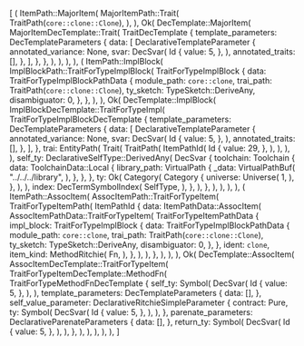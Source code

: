 [
    (
        ItemPath::MajorItem(
            MajorItemPath::Trait(
                TraitPath(`core::clone::Clone`),
            ),
        ),
        Ok(
            DecTemplate::MajorItem(
                MajorItemDecTemplate::Trait(
                    TraitDecTemplate {
                        template_parameters: DecTemplateParameters {
                            data: [
                                DeclarativeTemplateParameter {
                                    annotated_variance: None,
                                    svar: DecSvar(
                                        Id {
                                            value: 5,
                                        },
                                    ),
                                    annotated_traits: [],
                                },
                            ],
                        },
                    },
                ),
            ),
        ),
    ),
    (
        ItemPath::ImplBlock(
            ImplBlockPath::TraitForTypeImplBlock(
                TraitForTypeImplBlock {
                    data: TraitForTypeImplBlockPathData {
                        module_path: `core::clone`,
                        trai_path: TraitPath(`core::clone::Clone`),
                        ty_sketch: TypeSketch::DeriveAny,
                        disambiguator: 0,
                    },
                },
            ),
        ),
        Ok(
            DecTemplate::ImplBlock(
                ImplBlockDecTemplate::TraitForTypeImpl(
                    TraitForTypeImplBlockDecTemplate {
                        template_parameters: DecTemplateParameters {
                            data: [
                                DeclarativeTemplateParameter {
                                    annotated_variance: None,
                                    svar: DecSvar(
                                        Id {
                                            value: 5,
                                        },
                                    ),
                                    annotated_traits: [],
                                },
                            ],
                        },
                        trai: EntityPath(
                            Trait(
                                TraitPath(
                                    ItemPathId(
                                        Id {
                                            value: 29,
                                        },
                                    ),
                                ),
                            ),
                        ),
                        self_ty: DeclarativeSelfType::DerivedAny(
                            DecSvar {
                                toolchain: Toolchain {
                                    data: ToolchainData::Local {
                                        library_path: VirtualPath {
                                            _data: VirtualPathBuf(
                                                "../../../library",
                                            ),
                                        },
                                    },
                                },
                                ty: Ok(
                                    Category(
                                        Category {
                                            universe: Universe(
                                                1,
                                            ),
                                        },
                                    ),
                                ),
                                index: DecTermSymbolIndex(
                                    SelfType,
                                ),
                            },
                        ),
                    },
                ),
            ),
        ),
    ),
    (
        ItemPath::AssocItem(
            AssocItemPath::TraitForTypeItem(
                TraitForTypeItemPath(
                    ItemPathId {
                        data: ItemPathData::AssocItem(
                            AssocItemPathData::TraitForTypeItem(
                                TraitForTypeItemPathData {
                                    impl_block: TraitForTypeImplBlock {
                                        data: TraitForTypeImplBlockPathData {
                                            module_path: `core::clone`,
                                            trai_path: TraitPath(`core::clone::Clone`),
                                            ty_sketch: TypeSketch::DeriveAny,
                                            disambiguator: 0,
                                        },
                                    },
                                    ident: `clone`,
                                    item_kind: MethodRitchie(
                                        Fn,
                                    ),
                                },
                            ),
                        ),
                    },
                ),
            ),
        ),
        Ok(
            DecTemplate::AssocItem(
                AssocItemDecTemplate::TraitForTypeItem(
                    TraitForTypeItemDecTemplate::MethodFn(
                        TraitForTypeMethodFnDecTemplate {
                            self_ty: Symbol(
                                DecSvar(
                                    Id {
                                        value: 5,
                                    },
                                ),
                            ),
                            template_parameters: DecTemplateParameters {
                                data: [],
                            },
                            self_value_parameter: DeclarativeRitchieSimpleParameter {
                                contract: Pure,
                                ty: Symbol(
                                    DecSvar(
                                        Id {
                                            value: 5,
                                        },
                                    ),
                                ),
                            },
                            parenate_parameters: DeclarativeParenateParameters {
                                data: [],
                            },
                            return_ty: Symbol(
                                DecSvar(
                                    Id {
                                        value: 5,
                                    },
                                ),
                            ),
                        },
                    ),
                ),
            ),
        ),
    ),
]
